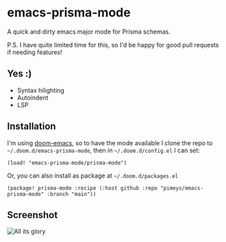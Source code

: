 # emacs-prisma-mode

A quick and dirty emacs major mode for Prisma schemas.

P.S. I have quite limited time for this, so I'd be happy for good pull requests if needing features!

## Yes :)

- Syntax hilighting
- Autoindent
- LSP

## Installation

I'm using [doom-emacs](https://github.com/hlissner/doom-emacs), so to have the mode available I clone the repo to `~/.doom.d/emacs-prisma-mode`, then in `~/.doom.d/config.el` I can set:

```elisp
(load! "emacs-prisma-mode/prisma-mode")
```

Or, you can also install as package at `~/.doom.d/packages.el`

```elisp
(package! prisma-mode :recipe (:host github :repo "pimeys/emacs-prisma-mode" :branch "main"))
```

## Screenshot

![All its glory](https://raw.githubusercontent.com/pimeys/emacs-prisma-mode/main/emacs-major-mode.png)
